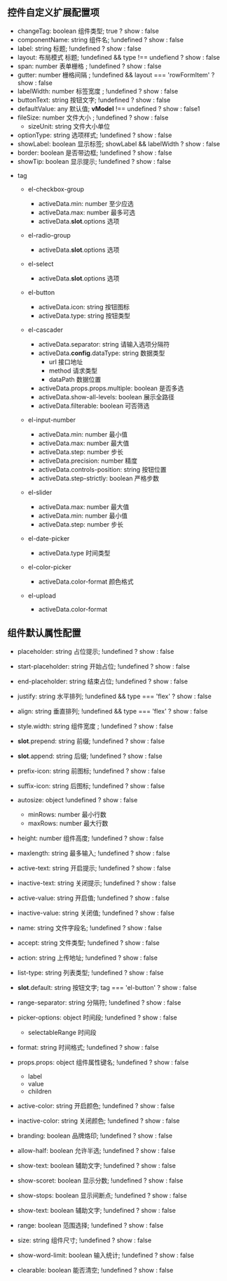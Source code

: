 ## 控件自定义扩展配置项

-   changeTag: boolean 组件类型; true ? show : false
-   componentName: string 组件名; !undefined ? show : false
-   label: string 标题; !undefined ? show : false
-   layout: 布局模式 标题; !undefined && type !== undefiend ? show : false
-   span: number 表单栅格 ; !undefined ? show : false
-   gutter: number 栅格间隔 ; !undefined && layout === 'rowFormItem' ? show : false
-   labelWidth: number 标签宽度 ; !undefined ? show : false
-   buttonText: string 按钮文字; !undefined ? show : false
-   defaultValue: any 默认值; **vModel** !== undefined ? show : false1
-   fileSize: number 文件大小 ; !undefined ? show : false
    -   sizeUnit: string 文件大小单位
-   optionType: string 选项样式; !undefined ? show : false
-   showLabel: boolean 显示标签; showLabel && labelWidth ? show : false
-   border: boolean 是否带边框; !undefined ? show : false
-   showTip: boolean 显示提示; !undefined ? show : false

*   tag

    -   el-checkbox-group
        -   activeData.min: number 至少应选
        -   activeData.max: number 最多可选
        -   activeData.**slot**.options 选项
    -   el-radio-group
        -   activeData.**slot**.options 选项
    -   el-select

        -   activeData.**slot**.options 选项


    -   el-button
        -   activeData.icon: string 按钮图标
        -   activeData.type: string 按钮类型
    -   el-cascader

        -   activeData.separator: string 请输入选项分隔符
        -   activeData.**config**.dataType: string 数据类型
            -   url 接口地址
            -   method 请求类型
            -   dataPath 数据位置
        -   activeData.props.props.multiple: boolean 是否多选
        -   activeData.show-all-levels: boolean 展示全路径
        -   activeData.filterable: boolean 可否筛选



    -   el-input-number

        -   activeData.min: number 最小值
        -   activeData.max: number 最大值
        -   activeData.step: number 步长
        -   activeData.precision: number 精度
        -   activeData.controls-position: string 按钮位置
        -   activeData.step-strictly: boolean 严格步数

    -   el-slider
        -   activeData.max: number 最大值
        -   activeData.min: number 最小值
        -   activeData.step: number 步长
    -   el-date-picker
        -   activeData.type 时间类型
    -   el-color-picker
        -   activeData.color-format 颜色格式
    -  el-upload
        - activeData.color-format

## 组件默认属性配置

-   placeholder: string 占位提示; !undefined ? show : false
-   start-placeholder: string 开始占位; !undefined ? show : false
-   end-placeholder: string 结束占位; !undefined ? show : false
-   justify: string 水平排列; !undefined && type === 'flex' ? show : false
-   align: string 垂直排列; !undefined && type === 'flex' ? show : false
-   style.width: string 组件宽度 ; !undefined ? show : false
-   **slot**.prepend: string 前缀; !undefined ? show : false
-   **slot**.append: string 后缀; !undefined ? show : false
-   prefix-icon: string 前图标; !undefined ? show : false
-   suffix-icon: string 后图标; !undefined ? show : false
-   autosize: object !undefined ? show : false
    -   minRows: number 最小行数
    -   maxRows: number 最大行数
-   height: number 组件高度; !undefined ? show : false
-   maxlength: string 最多输入; !undefined ? show : false
-   active-text: string 开启提示; !undefined ? show : false
-   inactive-text: string 关闭提示; !undefined ? show : false
-   active-value: string 开启值; !undefined ? show : false
-   inactive-value: string 关闭值; !undefined ? show : false
-   name: string 文件字段名; !undefined ? show : false
-   accept: string 文件类型; !undefined ? show : false
-   action: string 上传地址; !undefined ? show : false
-   list-type: string 列表类型; !undefined ? show : false
-   **slot**.default: string 按钮文字; tag === 'el-button' ? show : false
-   range-separator: string 分隔符; !undefined ? show : false
-   picker-options: object 时间段; !undefined ? show : false
    -   selectableRange 时间段
-   format: string 时间格式; !undefined ? show : false
-   props.props: object 组件属性键名; !undefined ? show : false

    -   label
    -   value
    -   children

-   active-color: string 开启颜色; !undefined ? show : false
-   inactive-color: string 关闭颜色; !undefined ? show : false
-   branding: boolean 品牌烙印; !undefined ? show : false
-   allow-half: boolean 允许半选; !undefined ? show : false
-   show-text: boolean 辅助文字; !undefined ? show : false
-   show-scoret: boolean 显示分数; !undefined ? show : false
-   show-stops: boolean 显示间断点; !undefined ? show : false
-   show-text: boolean 辅助文字; !undefined ? show : false
-   range: boolean 范围选择; !undefined ? show : false
-   size: string 组件尺寸; !undefined ? show : false
-   show-word-limit: boolean 输入统计; !undefined ? show : false
-   clearable: boolean 能否清空; !undefined ? show : false
